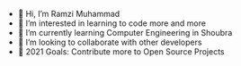 - 👋 Hi, I’m Ramzi Muhammad
- 👀 I’m interested in learning to code more and more
- 🌱 I’m currently learning Computer Engineering in Shoubra
- 💞️ I’m looking to collaborate with other developers
- 🤲 2021 Goals: Contribute more to Open Source Projects

